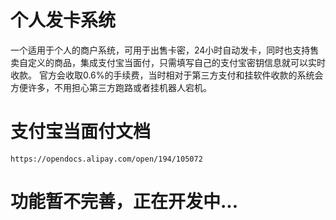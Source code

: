 # 个人发卡系统
一个适用于个人的商户系统，可用于出售卡密，24小时自动发卡，同时也支持售卖自定义的商品，集成支付宝当面付，只需填写自己的支付宝密钥信息就可以实时收款。
官方会收取0.6%的手续费，当时相对于第三方支付和挂软件收款的系统会方便许多，不用担心第三方跑路或者挂机器人宕机。

# 支付宝当面付文档

```https://opendocs.alipay.com/open/194/105072```

# 功能暂不完善，正在开发中...